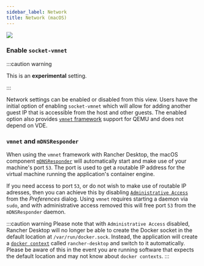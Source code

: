 ```yaml
---
sidebar_label: Network
title: Network (macOS)
---
```


<head>
  <link rel="canonical" href="https://docs.rancherdesktop.io/ui/preferences/virtual-machine/network"/>
</head>

![](https://suse-rancher-media.s3.amazonaws.com/desktop/v1.11/preferences/macOS_virtualMachine_tabNetwork.png)

### Enable `socket-vmnet`

:::caution warning

This is an **experimental** setting.

:::

Network settings can be enabled or disabled from this view. Users have the initial option of enabling `socket-vmnet` which will allow for adding another guest IP that is accessible from the host and other guests. The enabled option also provides [`vmnet` framework](https://developer.apple.com/documentation/vmnet) support for QEMU and does not depend on VDE.

### `vmnet` and `mDNSResponder`

When using the `vmnet` framework with Rancher Desktop, the macOS component [`mDNSResponder`](https://github.com/apple-oss-distributions/mDNSResponder#mdns-responder-daemon) will automatically start and make use of your machine's port `53`. The port is used to get a routable IP address for the virtual machine running the application's container engine.

If you need access to port `53`, or do not wish to make use of routable IP adresses, then you can achieve this by disabling [`Administrative Access`](https://docs.rancherdesktop.io/ui/preferences/application/general#administrative-access) from the *Preferences* dialog. Using `vmnet` requires starting a daemon via `sudo`, and with administrative access removed this will free port `53` from the `mDNSResponder` daemon.

:::caution warning
Please note that with `Administrative Access` disabled, Rancher Desktop will no longer be able to create the Docker socket in the default location at `/var/run/docker.sock`. Instead, the application will create a [`docker context`](https://docs.docker.com/engine/context/working-with-contexts/) called `rancher-desktop` and switch to it automatically. Please be aware of this in the event you are running software that expects the default location and may not know about `docker contexts`.
:::

